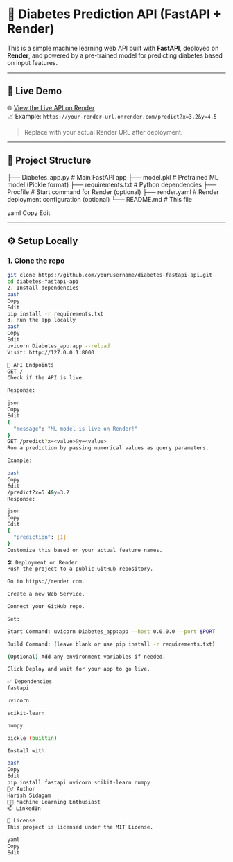 # 🧠 Diabetes Prediction API (FastAPI + Render)

This is a simple machine learning web API built with **FastAPI**, deployed on **Render**, and powered by a pre-trained model for predicting diabetes based on input features.

---

## 🚀 Live Demo

🌐 [View the Live API on Render](https://render-ml-app-2.onrender.com)  
📈 Example: `https://your-render-url.onrender.com/predict?x=3.2&y=4.5`

> Replace with your actual Render URL after deployment.

---

## 📂 Project Structure

├── Diabetes_app.py # Main FastAPI app
├── model.pkl # Pretrained ML model (Pickle format)
├── requirements.txt # Python dependencies
├── Procfile # Start command for Render (optional)
├── render.yaml # Render deployment configuration (optional)
└── README.md # This file

yaml
Copy
Edit

---

## ⚙️ Setup Locally

### 1. Clone the repo

```bash
git clone https://github.com/yourusername/diabetes-fastapi-api.git
cd diabetes-fastapi-api
2. Install dependencies
bash
Copy
Edit
pip install -r requirements.txt
3. Run the app locally
bash
Copy
Edit
uvicorn Diabetes_app:app --reload
Visit: http://127.0.0.1:8000

🎯 API Endpoints
GET /
Check if the API is live.

Response:

json
Copy
Edit
{
  "message": "ML model is live on Render!"
}
GET /predict?x=<value>&y=<value>
Run a prediction by passing numerical values as query parameters.

Example:

bash
Copy
Edit
/predict?x=5.4&y=3.2
Response:

json
Copy
Edit
{
  "prediction": [1]
}
Customize this based on your actual feature names.

🛠️ Deployment on Render
Push the project to a public GitHub repository.

Go to https://render.com.

Create a new Web Service.

Connect your GitHub repo.

Set:

Start Command: uvicorn Diabetes_app:app --host 0.0.0.0 --port $PORT

Build Command: (leave blank or use pip install -r requirements.txt)

(Optional) Add any environment variables if needed.

Click Deploy and wait for your app to go live.

✅ Dependencies
fastapi

uvicorn

scikit-learn

numpy

pickle (builtin)

Install with:

bash
Copy
Edit
pip install fastapi uvicorn scikit-learn numpy
🙋‍♂️ Author
Harish Sidagam
🧑‍💻 Machine Learning Enthusiast
📫 LinkedIn

📃 License
This project is licensed under the MIT License.

yaml
Copy
Edit
